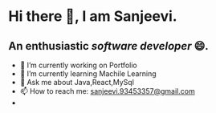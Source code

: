 # Hi there 👋, I am Sanjeevi.
## An enthusiastic ***software developer***  :smile:.

- 🔭 I’m currently working on Portfolio
- 🌱 I’m currently learning Machile Learning
- 💬 Ask me about Java,React,MySql
- 📫 How to reach me: sanjeevi.93453357@gmail.com
- 
